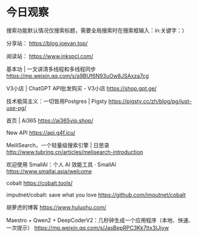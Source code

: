 # 今日观察

搜索功能默认情况仅搜索标题，需要全局搜索时在搜索框输入：in:关键字：）  

分享站： https://blog.joevan.top/  

阅读站： https://www.inkspcl.com/  

基本功 | 一文讲清多线程和多线程同步  https://mp.weixin.qq.com/s/a9BUf6N93uOw8JSAxza7cg  

V3小店 | ChatGPT API批发购买 - V3小店  https://shop.gpt.ge/  

技术极简主义：一切皆用Postgres | Pigsty  https://pigsty.cc/zh/blog/pg/just-use-pg/  

首页 | Ai365  https://ai365vip.shop/    

New API  https://api.g4f.icu/    

MeiliSearch，一个轻量级搜索引擎 | 日思录  http://www.tubring.cn/articles/melisearch-introduction    

欢迎使用 SmallAI：个人 AI 效能工具 · SmallAI  https://www.smallai.asia/welcome  

cobalt  https://cobalt.tools/    

imputnet/cobalt: save what you love  https://github.com/imputnet/cobalt    

胡萝虎的博客  https://www.huluohu.com/    

Maestro + Qwen2 + DeepCoderV2：几秒钟生成一个应用程序（本地、快速、一次提示）  https://mp.weixin.qq.com/s/JasBepRPC3Kk7Itx3IJjyw  
